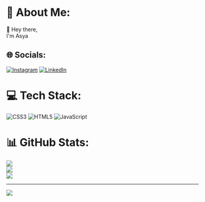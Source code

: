 # 💫 About Me:
🤝 Hey there,<br>      I'm Asya<br>


## 🌐 Socials:
[![Instagram](https://img.shields.io/badge/Instagram-%23E4405F.svg?logo=Instagram&logoColor=white)](https://instagram.com/asyaa.arsln) [![LinkedIn](https://img.shields.io/badge/LinkedIn-%230077B5.svg?logo=linkedin&logoColor=white)](https://linkedin.com/in/www.linkedin.com/in/asya-arslan-a2472028a) 

# 💻 Tech Stack:
![CSS3](https://img.shields.io/badge/css3-%231572B6.svg?style=for-the-badge&logo=css3&logoColor=white) ![HTML5](https://img.shields.io/badge/html5-%23E34F26.svg?style=for-the-badge&logo=html5&logoColor=white) ![JavaScript](https://img.shields.io/badge/javascript-%23323330.svg?style=for-the-badge&logo=javascript&logoColor=%23F7DF1E)
# 📊 GitHub Stats:
![](https://github-readme-stats.vercel.app/api?username=asia1591&theme=dark&hide_border=false&include_all_commits=false&count_private=false)<br/>
![](https://github-readme-streak-stats.herokuapp.com/?user=asia1591&theme=dark&hide_border=false)<br/>
![](https://github-readme-stats.vercel.app/api/top-langs/?username=asia1591&theme=dark&hide_border=false&include_all_commits=false&count_private=false&layout=compact)

---
[![](https://visitcount.itsvg.in/api?id=asia1591&icon=0&color=0)](https://visitcount.itsvg.in)

<!-- Proudly created with GPRM ( https://gprm.itsvg.in ) -->
